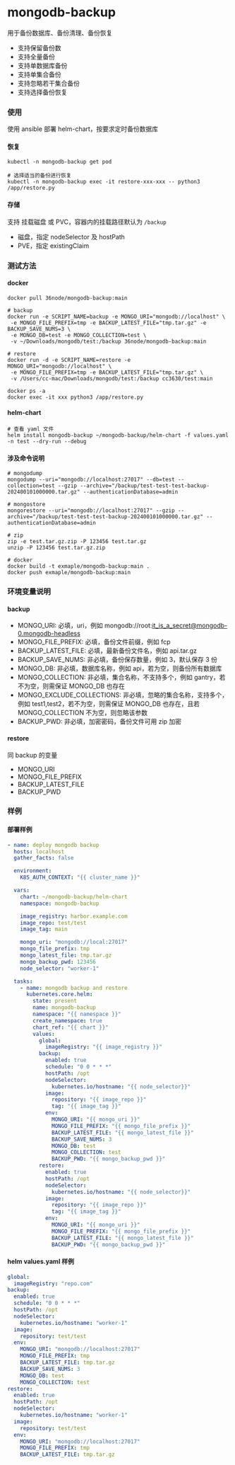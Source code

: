 # mongodb-backup

用于备份数据库、备份清理、备份恢复

- 支持保留备份数
- 支持全量备份
- 支持单数据库备份
- 支持单集合备份
- 支持忽略若干集合备份
- 支持选择备份恢复

### 使用

使用 ansible 部署 helm-chart，按要求定时备份数据库

#### 恢复

```shell
kubectl -n mongodb-backup get pod

# 选择适当的备份进行恢复
kubectl -n mongodb-backup exec -it restore-xxx-xxx -- python3 /app/restore.py
```

#### 存储

支持 挂载磁盘 或 PVC，容器内的挂载路径默认为 `/backup`

- 磁盘，指定 nodeSelector 及 hostPath
- PVE，指定 existingClaim

### 测试方法

#### docker

```shell
docker pull 36node/mongodb-backup:main

# backup
docker run -e SCRIPT_NAME=backup -e MONGO_URI="mongodb://localhost" \
 -e MONGO_FILE_PREFIX=tmp -e BACKUP_LATEST_FILE="tmp.tar.gz" -e BACKUP_SAVE_NUMS=3 \
 -e MONGO_DB=test -e MONGO_COLLECTION=test \
 -v ~/Downloads/mongodb/test:/backup 36node/mongodb-backup:main

# restore
docker run -d -e SCRIPT_NAME=restore -e MONGO_URI="mongodb://localhost" \
 -e MONGO_FILE_PREFIX=tmp -e BACKUP_LATEST_FILE="tmp.tar.gz" \
 -v /Users/cc-mac/Downloads/mongodb/test:/backup cc3630/test:main

docker ps -a
docker exec -it xxx python3 /app/restore.py
```

#### helm-chart

```shell
# 查看 yaml 文件
helm install mongodb-backup ~/mongodb-backup/helm-chart -f values.yaml -n test --dry-run --debug
```

#### 涉及命令说明

```shell
# mongodump
mongodump --uri="mongodb://localhost:27017" --db=test --collection=test --gzip --archive="/backup/test-test-test-backup-202400101000000.tar.gz" --authenticationDatabase=admin

# mongostore
mongorestore --uri="mongodb://localhost:27017" --gzip --archive="/backup/test-test-test-backup-202400101000000.tar.gz" --authenticationDatabase=admin

# zip
zip -e test.tar.gz.zip -P 123456 test.tar.gz
unzip -P 123456 test.tar.gz.zip

# docker
docker build -t exmaple/mongodb-backup:main .
docker push exmaple/mongodb-backup:main
```

### 环境变量说明

#### backup

- MONGO_URI: 必填，uri，例如 mongodb://root:it_is_a_secret@mongodb-0.mongodb-headless
- MONGO_FILE_PREFIX: 必填，备份文件前缀，例如 fcp
- BACKUP_LATEST_FILE: 必填，最新备份文件名，例如 api.tar.gz
- BACKUP_SAVE_NUMS: 非必填，备份保存数量，例如 3，默认保存 3 份
- MONGO_DB: 非必填，数据库名称，例如 api，若为空，则备份所有数据库
- MONGO_COLLECTION: 非必填，集合名称，不支持多个，例如 gantry，若不为空，则需保证 MONGO_DB 也存在
- MONGO_EXCLUDE_COLLECTIONS: 非必填，忽略的集合名称，支持多个，例如 test1,test2，若不为空，则需保证 MONGO_DB 也存在，且若 MONGO_COLLECTION 不为空，则忽略该参数
- BACKUP_PWD: 非必填，加密密码，备份文件可用 zip 加密

#### restore

同 backup 的变量

- MONGO_URI
- MONGO_FILE_PREFIX
- BACKUP_LATEST_FILE
- BACKUP_PWD

### 样例

#### 部署样例

```yaml
- name: deploy mongodb backup
  hosts: localhost
  gather_facts: false

  environment:
    K8S_AUTH_CONTEXT: "{{ cluster_name }}"

  vars:
    chart: ~/mongodb-backup/helm-chart
    namespace: mongodb-backup

    image_registry: harbor.example.com
    image_repo: test/test
    image_tag: main

    mongo_uri: "mongodb://local:27017"
    mongo_file_prefix: tmp
    mongo_latest_file: tmp.tar.gz
    mongo_backup_pwd: 123456
    node_selector: "worker-1"

  tasks:
    - name: mongodb backup and restore
      kubernetes.core.helm:
        state: present
        name: mongodb-backup
        namespace: "{{ namespace }}"
        create_namespace: true
        chart_ref: "{{ chart }}"
        values:
          global:
            imageRegistry: "{{ image_registry }}"
          backup:
            enabled: true
            schedule: "0 0 * * *"
            hostPath: /opt
            nodeSelector:
              kubernetes.io/hostname: "{{ node_selector}}"
            image:
              repository: "{{ image_repo }}"
              tag: "{{ image_tag }}"
            env:
              MONGO_URI: "{{ mongo_uri }}"
              MONGO_FILE_PREFIX: "{{ mongo_file_prefix }}"
              BACKUP_LATEST_FILE: "{{ mongo_latest_file }}"
              BACKUP_SAVE_NUMS: 3
              MONGO_DB: test
              MONGO_COLLECTION: test
              BACKUP_PWD: "{{ mongo_backup_pwd }}"
          restore:
            enabled: true
            hostPath: /opt
            nodeSelector:
              kubernetes.io/hostname: "{{ node_selector}}"
            image:
              repository: "{{ image_repo }}"
              tag: "{{ image_tag }}"
            env:
              MONGO_URI: "{{ mongo_uri }}"
              MONGO_FILE_PREFIX: "{{ mongo_file_prefix }}"
              BACKUP_LATEST_FILE: "{{ mongo_latest_file }}"
              BACKUP_PWD: "{{ mongo_backup_pwd }}"
```

#### helm values.yaml 样例

```yaml
global:
  imageRegistry: "repo.com"
backup:
  enabled: true
  schedule: "0 0 * * *"
  hostPath: /opt
  nodeSelector:
    kubernetes.io/hostname: "worker-1"
  image:
    repository: test/test
  env:
    MONGO_URI: "mongodb://localhost:27017"
    MONGO_FILE_PREFIX: tmp
    BACKUP_LATEST_FILE: tmp.tar.gz
    BACKUP_SAVE_NUMS: 3
    MONGO_DB: test
    MONGO_COLLECTION: test
restore:
  enabled: true
  hostPath: /opt
  nodeSelector:
    kubernetes.io/hostname: "worker-1"
  image:
    repository: test/test
  env:
    MONGO_URI: "mongodb://localhost:27017"
    MONGO_FILE_PREFIX: tmp
    BACKUP_LATEST_FILE: tmp.tar.gz
```
